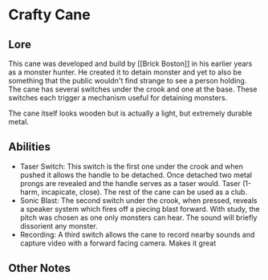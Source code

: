 # Crafty Cane

## Lore
This cane was developed and build by [[Brick Boston]] in his earlier years as a monster hunter. He created it to detain monster and yet to also be something that the public wouldn't find strange to see a person holding. The cane has several switches under the crook and one at the base. These switches each trigger a mechanism useful for detaining monsters. 

The cane itself looks wooden but is actually a light, but extremely durable metal. 

## Abilities
- Taser Switch: This switch is the first one under the crook and when pushed it allows the handle to be detached. Once detached two metal prongs are revealed and the handle serves as a taser would. Taser (1-harm, incapicate, close). The rest of the cane can be used as a club.
- Sonic Blast: The second switch under the crook, when pressed, reveals a speaker system which fires off a piecing blast forward. With study, the pitch was chosen as one only monsters can hear. The sound will briefly dissorient any monster. 
- Recording: A third switch allows the cane to record nearby sounds and capture video with a forward facing camera. Makes it great

## Other Notes
